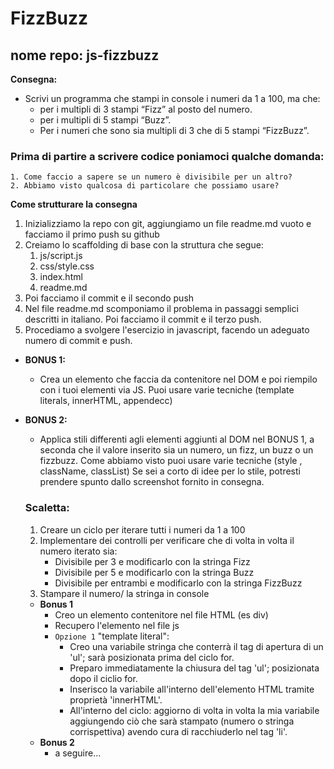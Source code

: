 # FizzBuzz
## nome repo: js-fizzbuzz
**Consegna:**
- Scrivi un programma che stampi in console i numeri da 1 a 100, ma che:
    - per i multipli di 3 stampi “Fizz” al posto del numero.
    - per i multipli di 5 stampi “Buzz”.
    - Per i numeri che sono sia multipli di 3 che di 5 stampi “FizzBuzz”.
### Prima di partire a scrivere codice poniamoci qualche domanda:
    1. Come faccio a sapere se un numero è divisibile per un altro?
    2. Abbiamo visto qualcosa di particolare che possiamo usare?
**Come strutturare la consegna**
1. Inizializziamo la repo con git, aggiungiamo un file readme.md vuoto e facciamo il primo push su github
2. Creiamo lo scaffolding di base con la struttura che segue:
    1. js/script.js
    2. css/style.css
    3. index.html
    4. readme.md
3. Poi facciamo il commit e il secondo push
4. Nel file readme.md scomponiamo il problema in passaggi semplici descritti in italiano. Poi facciamo il commit e il terzo push.
5. Procediamo a svolgere l'esercizio in javascript,  facendo un adeguato numero di commit e push.
- **BONUS 1:**
    - Crea un elemento che faccia da contenitore nel DOM e poi riempilo con i tuoi elementi via JS.
    Puoi usare varie tecniche  (template literals, innerHTML, appendecc)
- **BONUS 2:**
    - Applica stili differenti agli elementi aggiunti al DOM nel BONUS 1, a seconda che il valore inserito sia un numero, un fizz, un buzz o un fizzbuzz.
    Come abbiamo visto puoi  usare varie tecniche (style , className, classList)
    Se sei a corto di idee per lo stile, potresti prendere spunto dallo screenshot fornito in consegna.


    ### Scaletta:
    1. Creare un ciclo per iterare tutti i numeri da 1 a 100
    2. Implementare dei controlli per verificare che di volta in volta il numero iterato sia:  
        - Divisibile per 3 e modificarlo con la stringa Fizz
        - Divisibile per 5 e modificarlo con la stringa Buzz
        - Divisibile per entrambi e modificarlo con la stringa FizzBuzz
    3. Stampare il numero/ la stringa in console

    - **Bonus 1**
        - Creo un elemento contenitore nel file HTML (es div)
        - Recupero l'elemento nel file js
        - `Opzione 1` "template literal":
            - Creo una variabile stringa che conterrà il tag di apertura di un 'ul';
                sarà posizionata prima del ciclo for.
            - Preparo immediatamente la chiusura del tag 'ul'; posizionata dopo il ciclio for.
            - Inserisco la variabile all'interno dell'elemento HTML tramite proprietà 'innerHTML'.
            - All'interno del ciclo: aggiorno di volta in volta la mia variabile aggiungendo ciò che sarà stampato (numero o stringa corrispettiva) avendo cura di racchiuderlo nel tag 'li'.
    - **Bonus 2**
        - a seguire...

